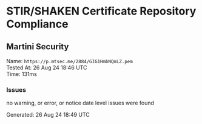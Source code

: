# STIR/SHAKEN Certificate Repository Compliance

## Martini Security

Name: `https://p.mtsec.me/2884/GIG1HmbNQnLZ.pem`\
Tested At: 26 Aug 24 18:46 UTC\
Time: 131ms

### Issues

no warning, or error, or notice date level issues were found

Generated: 26 Aug 24 18:49 UTC